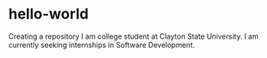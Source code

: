 # hello-world
Creating a repository
I am college student at Clayton State University.
I am currently seeking internships in Software Development.

